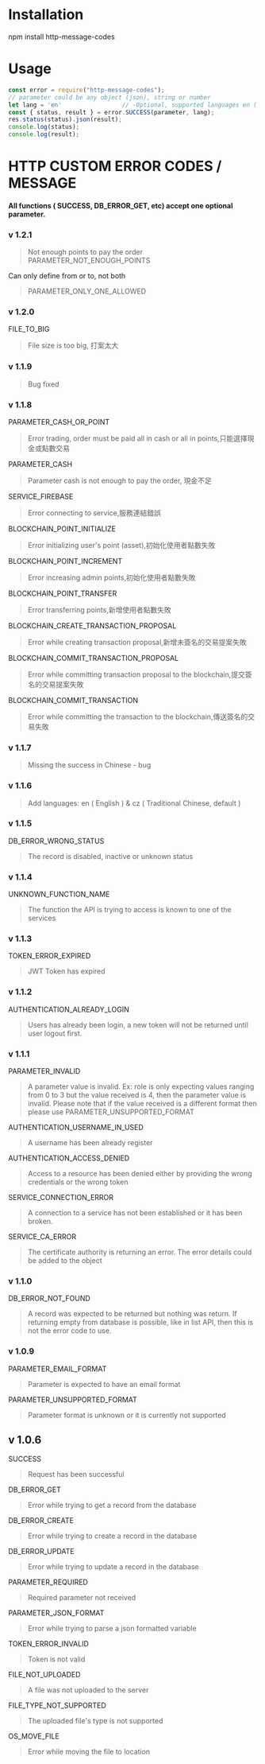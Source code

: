 # Installation

npm install http-message-codes

# Usage
```javascript
const error = require("http-message-codes");
// parameter could be any object (json), string or number
let lang = 'en'                 // -Optional, supported languages en ( English ), cz ( Traditional Chinese ) - default language cz
const { status, result } = error.SUCCESS(parameter, lang);
res.status(status).json(result);
console.log(status);
console.log(result);
```
# HTTP CUSTOM ERROR CODES / MESSAGE
#### All functions ( SUCCESS, DB_ERROR_GET, etc) accept one optional parameter.

### v 1.2.1
> Not enough points to pay the order
PARAMETER_NOT_ENOUGH_POINTS

Can only define from or to, not both
>PARAMETER_ONLY_ONE_ALLOWED

### v 1.2.0
FILE_TO_BIG
>File size is too big, 打案太大

### v 1.1.9
>Bug fixed

### v 1.1.8
PARAMETER_CASH_OR_POINT
>Error trading, order must be paid all in cash or all in points,只能選擇現金或點數交易

PARAMETER_CASH
>Parameter cash is not enough to pay the order, 現金不足

SERVICE_FIREBASE
>Error connecting to service,服務連結錯誤

BLOCKCHAIN_POINT_INITIALIZE
>Error initializing user's point (asset),初始化使用者點數失敗

BLOCKCHAIN_POINT_INCREMENT
>Error increasing admin points,初始化使用者點數失敗

BLOCKCHAIN_POINT_TRANSFER
>Error transferring points,新增使用者點數失敗

BLOCKCHAIN_CREATE_TRANSACTION_PROPOSAL
>Error while creating transaction proposal,新增未簽名的交易提案失敗

BLOCKCHAIN_COMMIT_TRANSACTION_PROPOSAL
>Error while committing transaction proposal to the blockchain,提交簽名的交易提案失敗

BLOCKCHAIN_COMMIT_TRANSACTION
>Error while committing the transaction to the blockchain,傳送簽名的交易失敗

### v 1.1.7
> Missing the success in Chinese - bug

### v 1.1.6
> Add languages: en ( English ) & cz ( Traditional Chinese, default )

### v 1.1.5
DB_ERROR_WRONG_STATUS
> The record is disabled, inactive or unknown status

### v 1.1.4

UNKNOWN_FUNCTION_NAME
> The function the API is trying to access is known to one of the services

### v 1.1.3

TOKEN_ERROR_EXPIRED
> JWT Token has expired

### v 1.1.2

AUTHENTICATION_ALREADY_LOGIN
> Users has already been login, a new token will not be returned until user logout first.

### v 1.1.1

PARAMETER_INVALID
> A parameter value is invalid. Ex: role is only expecting values ranging from 0 to 3 but the value received is 4, then the parameter value is invalid. Please note that if the value received is a different format then please use PARAMETER_UNSUPPORTED_FORMAT

AUTHENTICATION_USERNAME_IN_USED
> A username has been already register

AUTHENTICATION_ACCESS_DENIED
> Access to a resource has been denied either by providing the wrong credentials or the wrong token

SERVICE_CONNECTION_ERROR
> A connection to a service has not been established or it has been broken.

SERVICE_CA_ERROR
> The certificate authority is returning an error. The error details could be added to the object

### v 1.1.0

DB_ERROR_NOT_FOUND
> A record was expected to be returned but nothing was return. If returning empty from database is possible, like in list API, then this is not the error code to use.

### v 1.0.9

PARAMETER_EMAIL_FORMAT
> Parameter is expected to have an email format

PARAMETER_UNSUPPORTED_FORMAT
> Parameter format is unknown or it is currently not supported

## v 1.0.6
SUCCESS
> Request has been successful 

DB_ERROR_GET
> Error while trying to get a record from the database 

DB_ERROR_CREATE
> Error while trying to create a record in the database


DB_ERROR_UPDATE
> Error while trying to update a record in the database

PARAMETER_REQUIRED
> Required parameter not received 

PARAMETER_JSON_FORMAT
> Error while trying to parse a json formatted variable

TOKEN_ERROR_INVALID
> Token is not valid

FILE_NOT_UPLOADED
> A file was not uploaded to the server

FILE_TYPE_NOT_SUPPORTED
> The uploaded file's type is not supported

OS_MOVE_FILE
> Error while moving the file to location